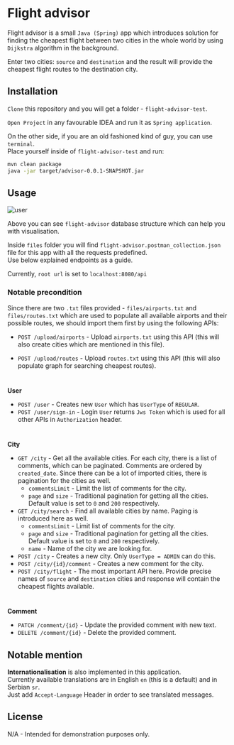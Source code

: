 # Flight advisor

Flight advisor is a small `Java (Spring)` app which introduces solution for finding the cheapest flight between two cities in the whole world by using `Dijkstra` algorithm in the background. 

Enter two cities: `source` and `destination` and the result will provide the cheapest flight routes to the destination city.


## Installation

`Clone` this repository and you will get a folder - `flight-advisor-test`.

`Open Project` in any favourable IDEA and run it as `Spring application`. 

On the other side, if you are an old fashioned kind of guy, you can use `terminal`. \
Place yourself inside of `flight-advisor-test` and run:

```bash
mvn clean package
java -jar target/advisor-0.0.1-SNAPSHOT.jar
```

## Usage

![user](https://user-images.githubusercontent.com/16151417/98465160-98298b00-21c7-11eb-9500-f8cfea2947c7.png)

Above you can see `flight-advisor` database structure which can help you with visualisation.

Inside `files` folder you will find `flight-advisor.postman_collection.json` file for this app with all the requests predefined. \
Use below explained endpoints as a guide.

Currently, `root url` is set to `localhost:8080/api`

### Notable precondition 
Since there are two `.txt` files provided - `files/airports.txt` and `files/routes.txt` which are used to populate all available airports and their possible routes, we should import them first by using the following APIs:
- `POST /upload/airports` - Upload `airports.txt` using this API (this will also create cities which are mentioned in this file). 

- `POST /upload/routes` - Upload `routes.txt` using this API (this will also populate graph for searching cheapest routes).    
#
**User**
* `POST /user` - Creates new `User` which has `UserType` of `REGULAR`.
* `POST /user/sign-in` - Login `User` returns `Jws Token` which is used for all other APIs in `Authorization` header.
#
**City**
* `GET /city` - Get all the available cities. For each city, there is a list of comments, which can be paginated. Comments are ordered by `created_date`. Since there can be a lot of imported cities, there is pagination for the cities as well.
   * `commentsLimit` - Limit the list of comments for the city.
   * `page` and `size` - Traditional pagination for getting all the cities. Default value is set to 
   `0` and `200` respectively.
* `GET /city/search` - Find all available cities by name. Paging is introduced here as well.
   * `commentsLimit` - Limit list of comments for the city. 
   * `page` and `size` - Traditional pagination for getting all the cities. Default value is set to 
   `0` and `200` respectively. 
   * `name` - Name of the city we are looking for.
* `POST /city` - Creates a new city. Only `UserType = ADMIN` can do this.
* `POST /city/{id}/comment` - Creates a new comment for the city.
* `POST /city/flight` - The most important API here. Provide precise names of `source` and `destination` cities and response will contain the cheapest flights available.
#
**Comment**
* `PATCH /comment/{id}` - Update the provided comment with new text.
* `DELETE /comment/{id}` - Delete the provided comment.

## Notable mention
**Internationalisation** is also implemented in this application. \
Currently available translations are in English `en` (this is a default) and in Serbian `sr`. \
Just add `Accept-Language` Header in order to see translated messages.

## License
N/A - Intended for demonstration purposes only.
